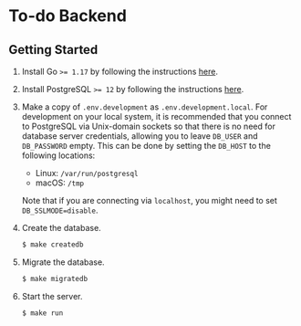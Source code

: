 # To-do Backend

## Getting Started

1. Install Go `>= 1.17` by following the instructions [here](https://golang.org/doc/install).
1. Install PostgreSQL `>= 12` by following the instructions [here](https://www.postgresql.org/download/).
1. Make a copy of `.env.development` as `.env.development.local`.
   For development on your local system, it is recommended that you connect to PostgreSQL via Unix-domain sockets so that there is no need for database server credentials, allowing you to leave `DB_USER` and `DB_PASSWORD` empty.
   This can be done by setting the `DB_HOST` to the following locations:
   * Linux: `/var/run/postgresql`
   * macOS: `/tmp`

   Note that if you are connecting via `localhost`, you might need to set `DB_SSLMODE=disable`.
1. Create the database.
   ```sh
   $ make createdb
   ```
1. Migrate the database.
   ```sh
   $ make migratedb
   ```
1. Start the server.
   ```sh
   $ make run
   ```
